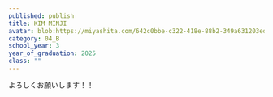 ```yaml
---
published: publish
title: KIM MINJI
avatar: blob:https://miyashita.com/642c0bbe-c322-418e-88b2-349a631203ed
category: 04_B
school_year: 3
year_of_graduation: 2025
class: ""
---
```

よろしくお願いします！！